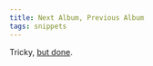 ```yaml
---
title: Next Album, Previous Album
tags: snippets
---
```


Tricky, [but done](http://typechecked.net/a/support/bugs/show_bug.cgi?id=4).
